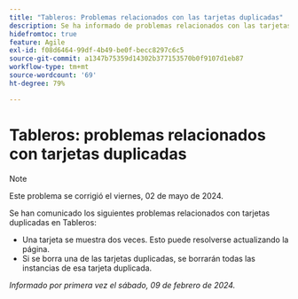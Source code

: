 ```yaml
---
title: "Tableros: Problemas relacionados con las tarjetas duplicadas"
description: Se ha informado de problemas relacionados con las tarjetas duplicadas en los paneles.
hidefromtoc: true
feature: Agile
exl-id: f08d6464-99df-4b49-be0f-becc8297c6c5
source-git-commit: a1347b75359d14302b377153570b0f9107d1eb87
workflow-type: tm+mt
source-wordcount: '69'
ht-degree: 79%

---
```


# Tableros: problemas relacionados con tarjetas duplicadas

>[!NOTE]
>
>Este problema se corrigió el viernes, 02 de mayo de 2024.

Se han comunicado los siguientes problemas relacionados con tarjetas duplicadas en Tableros:

* Una tarjeta se muestra dos veces. Esto puede resolverse actualizando la página.
* Si se borra una de las tarjetas duplicadas, se borrarán todas las instancias de esa tarjeta duplicada.

_Informado por primera vez el sábado, 09 de febrero de 2024._
